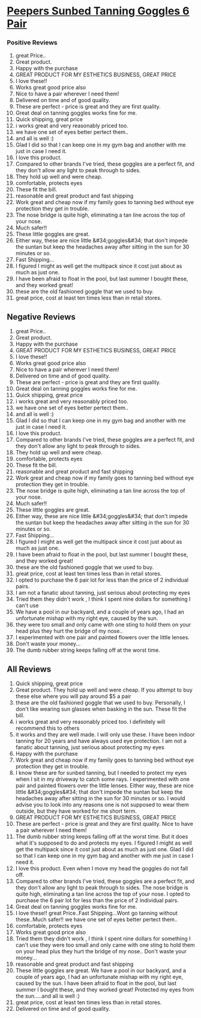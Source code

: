 # [Peepers Sunbed Tanning Goggles 6 Pair](https://products.checkmycream.com/products/Peepers-Sunbed-Tanning-Goggles-6-Pair.html)

### Positive Reviews

<ol>
      <li>great Price..</li>
      <li>Great product.</li>
      <li>Happy with the purchase</li>
      <li>GREAT PRODUCT FOR MY ESTHETICS BUSINESS, GREAT PRICE</li>
      <li>I love these!!</li>
      <li>Works great good price also</li>
      <li>Nice to have a pair wherever I need them!</li>
      <li>Delivered on time and of good quality.</li>
      <li>These are perfect - price is great and they are first quality.  </li>
      <li>Great deal on tanning goggles works fine for me.</li>
      <li>Quick shipping, great price</li>
      <li>i works great and very reasonably priced too.</li>
      <li>we have one set of eyes better pertect them..</li>
      <li>and all is well :)</li>
      <li>Glad I did so that I can keep one in my gym bag and another with me just in case I need it.</li>
      <li>I love this product.  </li>
      <li>Compared to other brands I&#x27;ve tried, these goggles are a perfect fit, and they don&#x27;t allow any light to peak through to sides.</li>
      <li>They hold up well and were cheap.</li>
      <li>comfortable, protects eyes</li>
      <li>These fit the bill.</li>
      <li>reasonable and great product and fast shipping</li>
      <li>Work great and cheap now if my family goes to tanning bed without eye protection they get in trouble.</li>
      <li>The nose bridge is quite high, eliminating a tan line across the top of your nose.</li>
      <li>Much safer!!</li>
      <li>These little goggles are great.  </li>
      <li>Either way, these are nice little &amp;#34;goggles&amp;#34; that don&#x27;t impede the suntan but keep the headaches away after sitting in the sun for 30 minutes or so.</li>
      <li>Fast Shipping...</li>
      <li>I figured I might as well get the multipack since it cost just about as much as just one.</li>
      <li>I have been afraid to float in the pool, but last summer I bought these, and they worked great!</li>
      <li>these are the old fashioned goggle that we used to buy.  </li>
      <li>great price, cost at least ten times less than in retail stores.</li>
</ol>


<h2>Negative Reviews</h2>
<ol>
<li> great Price..</li>
<li> Great product.</li>
<li> Happy with the purchase</li>
<li> GREAT PRODUCT FOR MY ESTHETICS BUSINESS, GREAT PRICE</li>
<li> I love these!!</li>
<li> Works great good price also</li>
<li> Nice to have a pair wherever I need them!</li>
<li> Delivered on time and of good quality.</li>
<li> These are perfect - price is great and they are first quality.  </li>
<li> Great deal on tanning goggles works fine for me.</li>
<li> Quick shipping, great price</li>
<li> i works great and very reasonably priced too.</li>
<li> we have one set of eyes better pertect them..</li>
<li> and all is well :)</li>
<li> Glad I did so that I can keep one in my gym bag and another with me just in case I need it.</li>
<li> I love this product.  </li>
<li> Compared to other brands I&#x27;ve tried, these goggles are a perfect fit, and they don&#x27;t allow any light to peak through to sides.</li>
<li> They hold up well and were cheap.</li>
<li> comfortable, protects eyes</li>
<li> These fit the bill.</li>
<li> reasonable and great product and fast shipping</li>
<li> Work great and cheap now if my family goes to tanning bed without eye protection they get in trouble.</li>
<li> The nose bridge is quite high, eliminating a tan line across the top of your nose.</li>
<li> Much safer!!</li>
<li> These little goggles are great.  </li>
<li> Either way, these are nice little &amp;#34;goggles&amp;#34; that don&#x27;t impede the suntan but keep the headaches away after sitting in the sun for 30 minutes or so.</li>
<li> Fast Shipping...</li>
<li> I figured I might as well get the multipack since it cost just about as much as just one.</li>
<li> I have been afraid to float in the pool, but last summer I bought these, and they worked great!</li>
<li> these are the old fashioned goggle that we used to buy.  </li>
<li> great price, cost at least ten times less than in retail stores.</li>
<li> I opted to purchase the 6 pair lot for less than the price of 2 individual pairs.</li>
<li> I am not a fanatic about tanning, just serious about protecting my eyes</li>
<li> Tried them they didn&#x27;t work , I think I spent nine dollars for something I can&#x27;t use</li>
<li> We have a pool in our backyard, and a couple of years ago, I had an unfortunate mishap with my right eye, caused by the sun.  </li>
<li> they were too small and only came with one sting to hold them on your head plus they hurt the bridge of my nose..</li>
<li> I experimented with one pair and painted flowers over the little lenses.</li>
<li> Don&#x27;t waste your money...</li>
<li> The dumb rubber string keeps falling off at the worst time.</li>
</ol>

<h2>All Reviews</h2>

<ol>
    <li> Quick shipping, great price</li>
    <li> Great product. They hold up well and were cheap. If you attempt to buy these else where you will pay around $5 a pair</li>
    <li> these are the old fashioned goggle that we used to buy.  Personally, I don&#x27;t like wearing sun glasses when basking in the sun.  These fit the bill.</li>
    <li> i works great and very reasonably priced too. I definitely will recommend this to others</li>
    <li> it works and they are well made. I will only use these. I have been indoor tanning for 20 years and have always used eye protection. I am not a fanatic about tanning, just serious about protecting my eyes</li>
    <li> Happy with the purchase</li>
    <li> Work great and cheap now if my family goes to tanning bed without eye protection they get in trouble.</li>
    <li> I know these are for sunbed tanning, but I needed to protect my eyes when I sit in my driveway to catch some rays. I experimented with one pair and painted flowers over the little lenses. Either way, these are nice little &amp;#34;goggles&amp;#34; that don&#x27;t impede the suntan but keep the headaches away after sitting in the sun for 30 minutes or so. I would advise you to look into any reasons one is not supposed to wear them outside, but they have worked for me short term.</li>
    <li> GREAT PRODUCT FOR MY ESTHETICS BUSINESS, GREAT PRICE</li>
    <li> These are perfect - price is great and they are first quality.  Nice to have a pair wherever I need them!</li>
    <li> The dumb rubber string keeps falling off at the worst time. But it does what it&#x27;s supposed to do and protects my eyes. I figured I might as well get the multipack since it cost just about as much as just one. Glad I did so that I can keep one in my gym bag and another with me just in case I need it.</li>
    <li> I love this product.  Even when I move my head the goggles do not fall off.</li>
    <li> Compared to other brands I&#x27;ve tried, these goggles are a perfect fit, and they don&#x27;t allow any light to peak through to sides. The nose bridge is quite high, eliminating a tan line across the top of your nose. I opted to purchase the 6 pair lot for less than the price of 2 individual pairs.</li>
    <li> Great deal on tanning goggles works fine for me.</li>
    <li> I love these!! great Price..Fast Shipping...Wont go tanning without these..Much safer!! we have one set of eyes better pertect them..</li>
    <li> comfortable, protects eyes</li>
    <li> Works great good price also</li>
    <li> Tried them they didn&#x27;t work , I think I spent nine dollars for something I can&#x27;t use they were too small and only came with one sting to hold them on your head plus they hurt the bridge of my nose.. Don&#x27;t waste your money...</li>
    <li> reasonable and great product and fast shipping</li>
    <li> These little goggles are great.  We have a pool in our backyard, and a couple of years ago, I had an unfortunate mishap with my right eye, caused by the sun.  I have been afraid to float in the pool, but last summer I bought these, and they worked great! Protected my eyes from the sun.....and all is well :)</li>
    <li> great price, cost at least ten times less than in retail stores.</li>
    <li> Delivered on time and of good quality.</li>
</ol>




